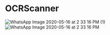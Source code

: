 # OCRScanner


![WhatsApp Image 2020-05-16 at 2 33 16 PM (1)](https://user-images.githubusercontent.com/46106467/82115775-786a5a80-9782-11ea-8815-57e59c777435.jpeg)
![WhatsApp Image 2020-05-16 at 2 33 16 PM](https://user-images.githubusercontent.com/46106467/82115777-7c967800-9782-11ea-9c99-d2a56386c692.jpeg)
